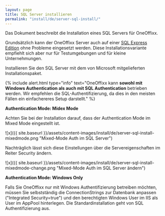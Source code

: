 ```yaml
---
layout: page
title: SQL Server installieren
permalink: "install/de/server-sql-install/"
---
```


Das Dokument beschreibt die Installation eines SQL Servers für OneOffixx. 

Grundsätzlich kann der OneOffixx Server auch auf einer [SQL Express Edition](http://www.microsoft.com/en-us/server-cloud/products/sql-server-editions/sql-server-express.aspx) ohne Probleme eingesetzt werden. Diese Installationsvariante empfiehlt sich aber nur für Testumgebungen und für kleine Unternehmungen. 

Installieren Sie den SQL Server mit dem von Microsoft mitgelieferten Installationspaket.

{% include alert.html type="info" text="OneOffixx kann <b>sowohl mit Windows Authentication als auch mit SQL Authentication</b> betrieben werden. Wir empfehlen die SQL-Authentifizierung, da dies in den meisten Fällen ein einfachereres Setup darstellt." %}

__Authentication Mode: Midex Mode__

Achten Sie bei der Installation darauf, dass der Authentication Mode im Mixed Mode eingestellt ist.

![x]({{ site.baseurl }}/assets/content-images/install/de/server-sql-install-mixedmode.png "Mixed-Mode Auth im SQL Server")

Nachträglich lässt sich diese Einstellungen über die Servereigenschaften im Reiter Security ändern.

![x]({{ site.baseurl }}/assets/content-images/install/de/server-sql-install-mixedmode-change.png "Mixed-Mode Auth im SQL Server ändern")

__Authentication Mode: Windows Only__

Falls Sie OneOffixx nur mit Windows Authentifizierung betreiben möchten, müssen Sie selbstständig die ConnectionStrings zur Datenbank anpassen ("Integrated Security=true") und den berechtigten Windows User im IIS als User im AppPool hinterlegen. 
Die Standardinstallation geht von SQL Authentifizierung aus. 
